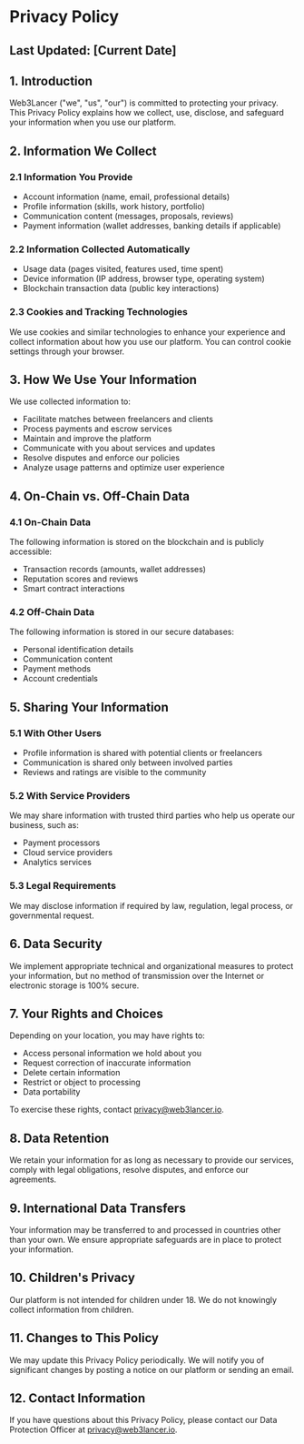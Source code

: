 # Privacy Policy

## Last Updated: [Current Date]

## 1. Introduction

Web3Lancer ("we", "us", "our") is committed to protecting your privacy. This Privacy Policy explains how we collect, use, disclose, and safeguard your information when you use our platform.

## 2. Information We Collect

### 2.1 Information You Provide
- Account information (name, email, professional details)
- Profile information (skills, work history, portfolio)
- Communication content (messages, proposals, reviews)
- Payment information (wallet addresses, banking details if applicable)

### 2.2 Information Collected Automatically
- Usage data (pages visited, features used, time spent)
- Device information (IP address, browser type, operating system)
- Blockchain transaction data (public key interactions)

### 2.3 Cookies and Tracking Technologies
We use cookies and similar technologies to enhance your experience and collect information about how you use our platform. You can control cookie settings through your browser.

## 3. How We Use Your Information

We use collected information to:
- Facilitate matches between freelancers and clients
- Process payments and escrow services
- Maintain and improve the platform
- Communicate with you about services and updates
- Resolve disputes and enforce our policies
- Analyze usage patterns and optimize user experience

## 4. On-Chain vs. Off-Chain Data

### 4.1 On-Chain Data
The following information is stored on the blockchain and is publicly accessible:
- Transaction records (amounts, wallet addresses)
- Reputation scores and reviews
- Smart contract interactions

### 4.2 Off-Chain Data
The following information is stored in our secure databases:
- Personal identification details
- Communication content
- Payment methods
- Account credentials

## 5. Sharing Your Information

### 5.1 With Other Users
- Profile information is shared with potential clients or freelancers
- Communication is shared only between involved parties
- Reviews and ratings are visible to the community

### 5.2 With Service Providers
We may share information with trusted third parties who help us operate our business, such as:
- Payment processors
- Cloud service providers
- Analytics services

### 5.3 Legal Requirements
We may disclose information if required by law, regulation, legal process, or governmental request.

## 6. Data Security

We implement appropriate technical and organizational measures to protect your information, but no method of transmission over the Internet or electronic storage is 100% secure.

## 7. Your Rights and Choices

Depending on your location, you may have rights to:
- Access personal information we hold about you
- Request correction of inaccurate information
- Delete certain information
- Restrict or object to processing
- Data portability

To exercise these rights, contact privacy@web3lancer.io.

## 8. Data Retention

We retain your information for as long as necessary to provide our services, comply with legal obligations, resolve disputes, and enforce our agreements.

## 9. International Data Transfers

Your information may be transferred to and processed in countries other than your own. We ensure appropriate safeguards are in place to protect your information.

## 10. Children's Privacy

Our platform is not intended for children under 18. We do not knowingly collect information from children.

## 11. Changes to This Policy

We may update this Privacy Policy periodically. We will notify you of significant changes by posting a notice on our platform or sending an email.

## 12. Contact Information

If you have questions about this Privacy Policy, please contact our Data Protection Officer at privacy@web3lancer.io.
